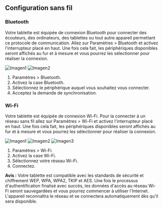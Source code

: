 ## Configuration sans fil

### Bluetooth

Votre tablette est équipée de connexion Bluetooth pour connecter des écouteurs, des ordinateurs, des tablettes ou tout autre appareil permettant ce protocole de communication. Allez sur Paramètres > Bluetooth et activez l'interrupteur placé en haut. Une fois cela fait, les périphériques disponibles seront affichés au fur et à mesure et vous pourrez les sélectionner pour réaliser la connexion.

![Imagen1](http://static.energysistem.com/images/manuals/42799/5a12ba39bda49.jpg)
![Imagen2](http://static.energysistem.com/images/manuals/42799/5a12ba684f4c5.jpg)

1. Paramètres > Bluetooth.
2. Activez la case Bluetooth.
3. Sélectionnez le périphérique auquel vous souhaitez vous connecter.
4. Acceptez la demande de synchronisation.

### Wi-Fi

Votre tablette est équipée de connexion Wi-Fi. Pour la connecter à un réseau sans fil allez sur Paramètres > Wi-Fi et activez l'interrupteur placé en haut. Une fois cela fait, les périphériques disponibles seront affichés au fur et à mesure et vous pourrez les sélectionner pour réaliser la connexion.

![Imagen1](http://static.energysistem.com/images/manuals/42799/5a12baebaf89c.jpg)
![Imagen2](http://static.energysistem.com/images/manuals/42799/5a12bb68c8d48.jpg)
![Imagen3](http://static.energysistem.com/images/manuals/42799/5a12bb92f2c9d.jpg)

1. Paramètres > Wi-Fi.
2. Activez la case Wi-Fi.
3. Sélectionnez votre réseau Wi-Fi.
4. Connectez.

**Avis :** Votre tablette est compatible avec les standards de sécurité et chiffrement WEP, WPA, WPA2, TKIP et
AES. Une fois le processus d'authentification finalisé avec succès, les données
d'accès au réseau Wi-Fi seront sauvegardées et vous pourrez commencer à utiliser l'Internet. L'appareil reconnaîtra le réseau et se
connectera automatiquement dès qu'il sera disponible.
